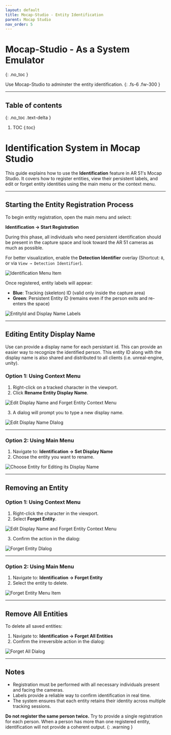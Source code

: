 ```yaml
---
layout: default
title: Mocap-Studio - Entity Identification
parent: Mocap Studio
nav_order: 5
---
```


# Mocap-Studio - As a System Emulator
{: .no_toc }

Use Mocap-Studio to adminster the entity identification.
{: .fs-6 .fw-300 }



---
## Table of contents
{: .no_toc .text-delta }

1. TOC
{:toc}


# Identification System in Mocap Studio

This guide explains how to use the **Identification** feature in AR 51's Mocap Studio. It covers how to register entities, view their persistent labels, and edit or forget entity identities using the main menu or the context menu.

---

## Starting the Entity Registration Process

To begin entity registration, open the main menu and select:

**Identification → Start Registration**

During this phase, all individuals who need persistent identification should be present in the capture space and look toward the AR 51 cameras as much as possible.

For better visualization, enable the **Detection Identifier** overlay (Shortcut: `8`, or via `View → Detection Identifier`).

![Identification Menu Item](/assets/images/entity_id/Identification%20Menu%20Item.png)

Once registered, entity labels will appear:
- **Blue**: Tracking (skeleton) ID (valid only inside the capture area)
- **Green**: Persistent Entity ID (remains even if the person exits and re-enters the space)

![EntityId and Display Name Labels](/assets/images/entity_id/EntityId%20and%20Display%20Name%20Labels.png)

---

## Editing Entity Display Name
Use can provide a display name for each persistant id.
This can provide an easier way to recognize the identified person.
This entity ID along with the display name is also shared and distributed to all clients (i.e. unreal-engine, unity).

### Option 1: Using Context Menu

1. Right-click on a tracked character in the viewport.
2. Click **Rename Entity Display Name**.

![Edit Display Name and Forget Entity Context Menu](/assets/images/entity_id/Edit%20Display%20Name%20Context%20Menu.png)

3. A dialog will prompt you to type a new display name.

![Edit Display Name DIalog](/assets/images/entity_id/Edit%20Display%20Name%20DIalog.png)

---

### Option 2: Using Main Menu

1. Navigate to: **Identification → Set Display Name**
2. Choose the entity you want to rename.

![Choose Entity for Editing its Display Name](/assets/images/entity_id/Choose%20Entity%20for%20Editing%20its%20Display%20Name.png)

---

## Removing an Entity

### Option 1: Using Context Menu

1. Right-click the character in the viewport.
2. Select **Forget Entity**.

![Edit Display Name and Forget Entity Context Menu](/assets/images/entity_id/Forget%20Entity%20Context%20Menu.png)

3. Confirm the action in the dialog:

![Forget Entity DIalog](/assets/images/entity_id/Forget%20Entity%20DIalog.png)

---

### Option 2: Using Main Menu

1. Navigate to: **Identification → Forget Entity**
2. Select the entity to delete.

![Forget Entity Menu Item](/assets/images/entity_id/Forget%20Entity%20Menu%20Item.png)

---

## Remove All Entities

To delete all saved entities:

1. Navigate to: **Identification → Forget All Entities**
2. Confirm the irreversible action in the dialog:

![Forget All Dialog](/assets/images/entity_id/Forget%20All%20Dialog.png)

---

## Notes

- Registration must be performed with all necessary individuals present and facing the cameras.
- Labels provide a reliable way to confirm identification in real time.
- The system ensures that each entity retains their identity across multiple tracking sessions.

**Do not register the same person twice.** Try to provide a single registration for each person. When a person has more than one registered entity, identification will not provide a coherent output.
{: .warning }
